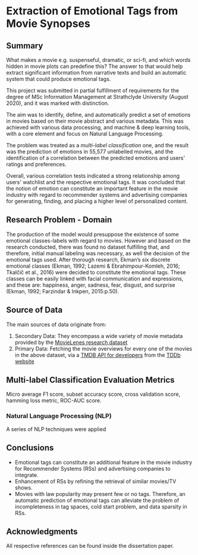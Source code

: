 # Extraction of Emotional Tags from Movie Synopses

## Summary
What makes a movie e.g. suspenseful, dramatic, or sci-fi, and which words hidden in movie plots can predefine this? The answer to that would help extract significant information from narrative texts and build an automatic system that could produce emotional tags.

This project was submitted in partial fulfillment of requirements for the degree of MSc Information Management at Strathclyde University (August 2020), and it was marked with distinction.

The aim was to identify, define, and automatically predict a set of emotions in movies based on their movie abstract and various metadata. This was achieved with various data processing, and machine & deep learning tools, with a core element and focus on Natural Language Processing.

The problem was treated as a *multi-label classification* one, and the result was the prediction of emotions in 55,577 unlabelled movies, and the identification of a correlation between the predicted emotions and users' ratings and preferences.

Overall, various correlation tests indicated a strong relationship among users' watchlist and the respective emotional tags. It was concluded that the notion of emotion can constitute an important feature in the movie industry with regard to recommender systems and advertising companies for generating, finding, and placing a higher level of personalized content.
## Research Problem - Domain
The production of the model would presuppose the existence of some emotional classes-labels with regard to movies. However and based on the research conducted, there was found no dataset fulfilling that, and therefore, initial manual labeling was necessary, as well the decision of the emotional tags used.
Αfter thorough research, Ekman’s six discrete emotional classes (Ekman, 1992; Lazemi & Ebrahimpour-Komleh, 2016; Tkalčič et al., 2016) were decided to constitute the emotional tags. These classes can be easily linked with facial communication and expressions, and these are: happiness, anger, sadness, fear, disgust, and surprise (Ekman, 1992; Farzindar & Inkpen, 2015:p.50).
## Source of Data
The main sources of data originate from:
1)	Secondary Data: They encompass a wide variety of movie metadata provided by the [MovieLenes research dataset](https://grouplens.org/datasets/movielens/)
2)	Primary Data: Fetching the movie overviews for every one of the movies in the above dataset, via a [TMDB API for developers](https://developers.themoviedb.org/3/getting-started/introduction) from the [TDDb website](https://www.themoviedb.org/)
## Multi-label Classification Evaluation Metrics
Micro average F1 score, subset accuracy score, cross validation score, hamming loss metric, ROC-AUC score.
### Natural Language Processing (NLP)
A series of NLP techniques were applied
## Conclusions
-	Emotional tags can constitute an additional feature in the movie industry for Recommender Systems (RSs) and advertising companies to integrate.
-	Enhancement of RSs by refining the retrieval of similar movies/TV shows.
-	Movies with law popularity may present few or no tags. Therefore, an automatic prediction of emotional tags can alleviate the problem of incompleteness in tag spaces, cold start problem, and data sparsity in RSs.
## Acknowledgments
All respective references can be found inside the dissertation paper.

